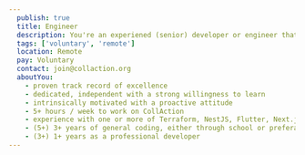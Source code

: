 ```yaml
---
  publish: true
  title: Engineer
  description: You're an experiened (senior) developer or engineer that excels at personal projects and/or studies. You've successfully built multiple applications from start to end and know how to get things done. You have professional experience, but you want more besides your regular job. You want to broaden your scope, learn new things or work in an international environment. Together with a team of like minded individuals, you'll be building the digital infrastructure of CollAction.
  tags: ['voluntary', 'remote']
  location: Remote
  pay: Voluntary
  contact: join@collaction.org
  aboutYou: 
    - proven track record of excellence
    - dedicated, independent with a strong willingness to learn
    - intrinsically motivated with a proactive attitude
    - 5+ hours / week to work on CollAction
    - experience with one or more of Terraform, NestJS, Flutter, Next.js, Azure
    - (5+) 3+ years of general coding, either through school or preferably self taught
    - (3+) 1+ years as a professional developer
---
```

